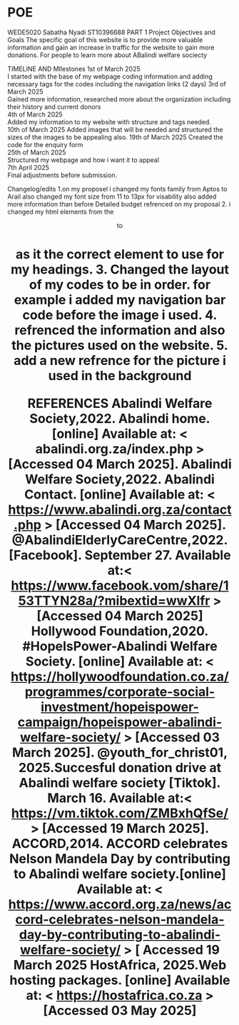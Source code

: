 # POE
WEDE5020
Sabatha Nyadi ST10396688
PART 1
Project Objectives and Goals 
The specific goal of this website is to provide more valuable information and gain an increase in traffic for the website to gain more donations. 
For people to learn more about ABalindi welfare sociecty 

TIMELINE AND MIlestones 
1st of March 2025  
I started with the base of my webpage coding information and adding necessary tags for the codes including the navigation links (2 days) 
3rd of March 2025  
Gained more information, researched more about the organization including their history and current donors  
4th of March 2025  
Added my information to my website with structure and tags needed.   
10th of March 2025 
Added images that will be needed and structured the sizes of the images to be appealing also. 
19th of March 2025 
 Created the code for the enquiry form  
25th of March 2025  
Structured my webpage and how i want it to appeal  
7th April 2025  
Final adjustments before submission.  

Changelog/edits 
1.on my proposel i changed my fonts family from Aptos to Arail 
  also changed my font size from 11 to 13px for visability 
   also added more information than before 
   Detailed budget
   refrenced on my proposal
2. i changed my html elements from the <Header> to <h1> as it the correct element to use for my headings.
3. Changed the layout of my codes to be in order.
   for example i added my navigation bar code before the image i used.
4. refrenced the information  and also the pictures used on the website.
5. add a new refrence for the picture i used in the background 

REFERENCES
Abalindi Welfare Society,2022. Abalindi home. [online] Available at: < abalindi.org.za/index.php > [Accessed 04 March 2025]. 
Abalindi Welfare Society,2022. Abalindi  Contact. [online] Available at: < https://www.abalindi.org.za/contact.php > [Accessed 04 March 2025]. 
@AbalindiElderlyCareCentre,2022. [Facebook]. September 27. Available at:< https://www.facebook.vom/share/153TTYN28a/?mibextid=wwXlfr > [Accessed 04 March 2025] 
Hollywood Foundation,2020. #HopeIsPower-Abalindi Welfare Society. [online] Available at: < https://hollywoodfoundation.co.za/programmes/corporate-social-investment/hopeispower-campaign/hopeispower-abalindi-welfare-society/ > [Accessed 03 March 2025]. 
@youth_for_christ01, 2025.Succesful donation drive at Abalindi welfare society [Tiktok]. March 16. Available at:< https://vm.tiktok.com/ZMBxhQfSe/ > [Accessed 19 March 2025]. 
ACCORD,2014. ACCORD celebrates Nelson Mandela Day by contributing to Abalindi welfare society.[online] Available at: < https://www.accord.org.za/news/accord-celebrates-nelson-mandela-day-by-contributing-to-abalindi-welfare-society/ > [ Accessed 19 March 2025
HostAfrica, 2025.Web hosting packages. [online] Available at: < https://hostafrica.co.za > [Accessed 03 May 2025] 
